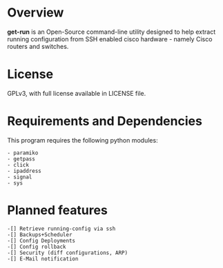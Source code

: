 # Overview #

**get-run** is an Open-Source command-line utility designed to help extract 
running configuration from SSH enabled cisco hardware - namely Cisco routers and 
switches.

# License #

GPLv3, with full license available in LICENSE file.

# Requirements and Dependencies #

This program requires the following python modules:

    - paramiko
    - getpass
    - click
    - ipaddress
    - signal
    - sys

# Planned features # 

	-[] Retrieve running-config via ssh
	-[] Backups+Scheduler
	-[] Config Deployments
	-[] Config rollback
	-[] Security (diff configurations, ARP)
	-[] E-Mail notification
